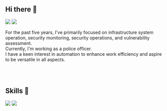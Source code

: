<!--
**baeyd/baeyd** is a ✨ _special_ ✨ repository because its `README.md` (this file) appears on your GitHub profile.

Here are some ideas to get you started:

- 🔭 I’m currently working on ...
- 🌱 I’m currently learning ...
- 👯 I’m looking to collaborate on ...
- 🤔 I’m looking for help with ...
- 💬 Ask me about ...
- 📫 How to reach me: ...
- 😄 Pronouns: ...
- ⚡ Fun fact: ...
-->

## Hi there 👋
<a href="https://baeyd.github.io/" target="_blank"><img src="https://img.shields.io/badge/Blog-DD0B78?style=flat-square&logo=GitHub Sponsors&logoColor=white"/></a>
<a href="mailto:byd0105@outlook.com" target="_blank"><img src="https://img.shields.io/badge/byd0105@outlook.com-0A66C2?style=flat-square&logo=Microsoft Outlook&logoColor=white"/></a>

<p dir="auto">
For the past five years, I've primarily focused on infrastructure system operation, security monitoring, security operations, and vulnerability assessment.<br>
Currently, I'm working as a police officer.<br>
I have a keen interest in automation to enhance work efficiency and aspire to be versatile in all aspects.
</p>

<br><br>

## Skills 👋
<a href="javascript:void(0);" style="cursor: default;">
<img src="https://img.shields.io/badge/Windows-4695EB?style=flat-square&logo=Windows&logoColor=white"/></a>
<a href="javascript:void(0);" style="cursor: default;">
<img src="https://img.shields.io/badge/Liunx-61DAFB?style=flat-square&logo=Liunx&logoColor=white"/></a>


<!--![Anurag's GitHub stats](https://github-readme-stats.vercel.app/api?username=baeyd&show_icons=true&theme=radical)-->
